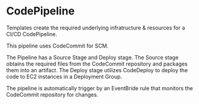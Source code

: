 # CodePipeline 
Templates create the required underlying infratructure & resources for a CI/CD CodePipeline.

This pipeline uses CodeCommit for SCM. 

The Pipeline has a Source Stage and Deploy stage.  The Source stage obtains the required files from the CodeCommit repository and packages them into an artifact.  The Deploy stage utilizes CodeDeploy to deploy the code to EC2 instances in a Deployment Group.

The pipeline is automatically trigger by an EventBride rule that monitors the CodeCommit repository for changes.